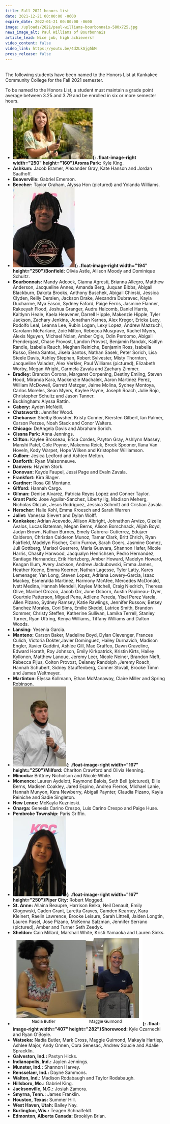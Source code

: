 ```yaml
---
title: Fall 2021 honors list
date: 2021-12-21 00:00:00 -0600
expire_date: 2022-01-21 00:00:00 -0600
image: /uploads/2021/paul-williams-bourbonnais-580x725.jpg
news_image_alt: Paul Williams of Bourbonnais
article_lead: Nice job, high achievers!
video_content: false
video_link: https://youtu.be/4d2LkGjg5bM
press_release: false
---
```

<br>The following students have been named to the Honors List at Kankakee Community College for the Fall 2021 semester.

To be named to the Honors List, a student must maintain a grade point average between 3.25 and 3.79 and be enrolled in six or more semester hours.

* **![](/uploads/2021/alyssa-hon-beecher1.jpg){: .float-image-right width="250" height="160"}Aroma Park:** Kyle King.
* **Ashkum:** Jacob Bramer, Alexander Gray, Kate Hanson and Jordan Saathoff.
* **Beaverville:** Gabriel Emerson.
* **Beecher:** Taylor Graham, Alyssa Hon (pictured) and Yolanda Williams.
* **![](/uploads/2021/paul-williams-bourbonnais1.jpg){: .float-image-right width="194" height="250"}Bonfield:** Olivia Astle, Allison Moody and Dominique Schultz.
* **Bourbonnais:** Mandy Adcock, Gianna Agresti, Brianna Allegro, Matthew Anderson, Jacqueline Annes, Amanda Berg, Juquan Bibbs, Abigail Blackburn, Dakota Brooks, Anthony Buschek, Abigail Chinski, Jessica Clyden, Reilly Dersien, Jackson Drake, Alexandra Dubravec, Kayla Ducharme, Mya Eason, Sydney Faford, Paige Ferris, Jasmine Flanner, Rakeeyah Flood, Joshua Granger, Audra Halcomb, Daniel Harris, Kaitlynn Heale, Kaela Heavener, Darrell Hipple, Makenzie Hipple, Tyler Jackson, Zachary Jenkins, Jonathan Karnes, Alex Kregor, Ericka Lacy, Rodolfo Leal, Leanna Lee, Rubin Logan, Lexy Lopez, Andrew Mazzuchi, Carolann McFarlane, Zoie Milton, Rebecca Musgrave, Rachel Myers, Alexis Nguyen, Michael Nolan, Amber Ogle, Odin Perdomo, Abigail Prendergast, Chase Provost, Landon Provost, Benjamin Randak, Kaitlyn Randle, Izabella Rauch, Meghan Reiniche, Benjamin Ross, Isabella Russo, Elena Santos, Jisela Santos, Nathan Sasek, Peter Sorich, Lisa Steele Davis, Ashley Stephan, Robert Sylvester, Misty Thornton, Jacqueline Valadez, Alex Verkler, Paul Williams (pictured), Elizabeth Worby, Megan Wright, Carmela Zavala and Zachary Zimmer.
* **Bradley:** Brandon Corona, Margaret Corpening, Destiny Emling, Steven Hood, Miranda Kara, Mackenzie Machalek, Aaron Martinez Perez, William McDowell, Garrett Metzger, Jaime Molina, Sydney Montoya, Carlos Moreles, Sean Myers, Kaylee Payne, Joseph Roach, Julie Rojo, Christopher Schultz and Jason Tanner.
* Buckingham: Alyssa Rattin.
* **Cabery:** Ayden McNeill.
* **Chatsworth:** Jennifer Wood.
* **Chebanse:** Shelby Bowsher, Kristy Conner, Kiersten Gilbert, Ian Palmer, Carson Perzee, Noah Stack and Conor Walters.
* **Chicago:** DeAngela Davis and Abraham Sorich.
* **Cissna Park:** Anna Jennings.
* **Clifton:** Kaylee Brosseau, Erica Cordes, Payton Gray, Ashlynn Massey, Manshi Patel, Cole Poyner, Makenna Reick, Brock Spooner, Ilana Van Hoveln, Kody Warpet, Hope Wilken and Kristopher Williamson.
* **Cullom:** Jesica Ledford and Ashten Melton.
* **Danforth:** Ryan Maisonneuve.
* **Danvers:** Hayden Stork.
* **Donovan:** Kayde Faupel, Jessi Page and Evaln Zavala.
* **Frankfort:** Kira Slager.
* **Gardner:** Rosa Gil Montano.
* **Gifford:** Hannah Cargo.
* **Gilman:** Denise Alvarez, Patricia Reyes Lopez and Conner Taylor.
* **Grant Park:** Jose Aguilar-Sanchez, Liberty Ilg, Madison Meherg, Nicholas Olczak, Jesus Rodriguez, Jessica Schmitt and Cristian Zavala.
* **Herscher:** Halie Kohl, Emma Kroesch and Sarah Warren
* **Joliet:** Vanessa Sievert and Dylan Wolff.
* **Kankakee:** Adrian Acevedo, Allison Albright, Johnathon Arvizo, Gizelle Avalos, Lucas Bateman, Megan Berns, Alison Borschnack, Alijah Boyd, Jadyn Brown, Nathan Burnes, Emely Cabrera-Gutierrez, Edujaer Calderon, Christian Calderon Munoz, Tamar Clark, Britt Ehrich, Ryan Fairfield, Madelyn Fischer, Colin Furrow, Sarah Goers, Jasmine Gomez, Juli Gottberg, Marisol Guerrero, Maria Guevara, Shannon Hafer, Nicole Harris, Chasity Harwood, Jacqualyn Henrichsen, Pedro Hernandez, Santiago Hernandez, Erik Hertzberg, Amber Howard, Madelyn Howard, Keagan Illum, Avery Jackson, Andrew Jackubowski, Emma James, Heather Keene, Emma Koerner, Nathan Lagesse, Tyler Latty, Kares Lemenager, Yan Long, Steven Lopez, Adriana Lowery-Garcia, Isaac Mackey, Esmeralda Martinez, Harmony McAfee, Mercedes McDonald, Ivett Medina, Hannah Mendell, Kaylee Mitchell, Craig Niedrich, Theresa Olive, Maribel Orozco, Jacob Orr, June Osborn, Austin Papineau- Dyer, Courtnie Patterson, Miguel Pena, Adilene Pereda, Yisel Perez Varela, Allen Pizano, Sydney Ramsey, Katie Rawlings, Jennifer Russow, Betsey Sanchez Morales, Cori Sims, Emilie Skedel, Latrice Smith, Brandon Sommer, Christy Steffen, Katherine Sullivan, Lamika Terrell, Stanley Turner, Ryan Uftring, Kenya Williams, Tiffany Williams and Dalton Woods.
* **Lansing:** Yesenia Garcia.
* **Manteno:** Carson Baker, Madeline Boyd, Dylan Clevenger, Frances Culich, Victoria Dokter,Javier Dominguez, Hailey Durnavich, Madison Engler, Xavier Gaddini, Ashlee Gill, Mae Graffeo, Dawn Graveline, Edward Horath, Roy Johnson, Emily Kirkpatrick, Kristin Kirts, Hailey Kyllonen, Matthew Lanoue, Jeremy Leer, Nicole Neiner, Brandon Nieft, Rebecca Pijus, Colton Provost, Delaney Randolph ,Jeremy Roach, Hannah Schubert, Sidney Stauffenberg, Conner Stovall, Brooke Timm and James Weltmeyer.
* **Martinton:** Elyssa Kollmann, Ethan McManaway, Claire Miller and Spring Robinson.
* **![](/uploads/2021/seth-bell-momence1.jpg){: .float-image-right width="167" height="250"}Milford:** Charlton Crawford and Olivia Henning.
* **Minooka:** Brittney Nicholson and Nicole White.
* **Momence:** Lauren Aydelott, Raymond Balois, Seth Bell (pictured), Ellie Berns, Madisen Coakley, Jared Espino, Andrea Fierros, Michael Lanie, Hannah Munyon, Kera Newberry, Abigail Paynter, Claudia Pizano, Kayla Reiniche and Sadie Singleton.
* **New Lenox:** McKayla Kuznieski.
* **Onarga:** Genesis Carino Crespo, Luis Carino Crespo and Paige Huse.
* **Pembroke Township:** Paris Griffin.
* **![](/uploads/2021/jennifer-serrano-saint-anne1.jpg){: .float-image-right width="167" height="250"}Piper City:** Robert Mogged.
* **St. Anne:** Allaina Beaupre, Harrison Belka, Neil Denault, Emily Glogowski, Caden Grant, Laretta Graves, Camden Kearney, Kara Kleinert, Raelin Lawrence, Brooke Leisure, Sarah Littrell, Jaiden Longtin, Lauren Pasel, Jose Pizano, McKenna Salzman, Jennifer Serrano (pictured), Amber and Turner Seth Zeedyk.
* **Sheldon:** Cain Millard, Marshall White, Kristi Yamaoka and Lauren Sinks.
* **![](/uploads/2021/watseka-students.jpg){: .float-image-right width="407" height="282"}Shorewood:** Kyle Czarnecki and Ryan O’Boyle.
* **Watseka:** Nadia Butler, Mark Cross, Maggie Guimond, Makayla Hartlep, Ashlee Major, Andy Onnen, Cora Senesac, Andrew Soucie and Adalie Spracklin.
* **Galveston, Ind.:** Paxtyn Hicks.
* **Indianapolis, Ind.:** Jaylen Jennings.
* **Munster, Ind.:** Shannon Harvey.
* **Rensselaer, Ind.:** Dayne Sammons.
* **Walton, Ind.:** Madison Rodabaugh and Taylor Rodabaugh.
* **Hillsboro, Mo.:** Gabriel King.
* **Jacksonville, N.C.:** Josiah Zamora.
* **Smyrna, Tenn.:** James Franklin.
* **Houston, Texas:** Summer Hill.
* **West Haven, Utah:** Bailey Nay.
* **Burlington, Wis.:** Teagen Schnalfeldt.
* **Edmonton, Alberta Canada:** Brooklyn Brian.
